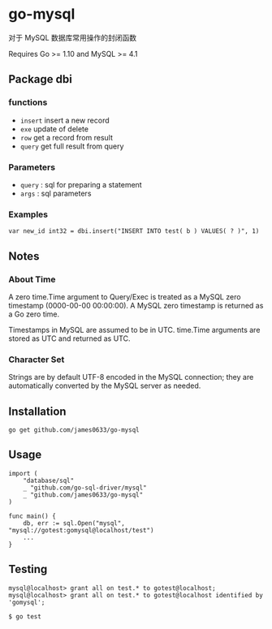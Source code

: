 # go-mysql

对于 MySQL 数据库常用操作的封闭函数

Requires Go >= 1.10 and MySQL >= 4.1

## Package dbi

### functions

* `insert` insert a new record
* `exe` update of delete
* `row` get a record from result
* `query` get full result from query


### Parameters

* `query` : sql for preparing a statement 
* `args` : sql parameters

### Examples

    var new_id int32 = dbi.insert("INSERT INTO test( b ) VALUES( ? )", 1)


## Notes

### About Time

A zero time.Time argument to Query/Exec is treated as a MySQL zero
timestamp (0000-00-00 00:00:00). A MySQL zero timestamp is returned as
a Go zero time.

Timestamps in MySQL are assumed to be in UTC. time.Time arguments are
stored as UTC and returned as UTC.

### Character Set

Strings are by default UTF-8 encoded in the MySQL connection; they are
automatically converted by the MySQL server as needed.


## Installation

    go get github.com/james0633/go-mysql

## Usage

    import (
        "database/sql"
        _ "github.com/go-sql-driver/mysql"
        _ "github.com/james0633/go-mysql"
    )

    func main() {
        db, err := sql.Open("mysql", "mysql://gotest:gomysql@localhost/test")
        ...
    }

## Testing

    mysql@localhost> grant all on test.* to gotest@localhost;
    mysql@localhost> grant all on test.* to gotest@localhost identified by 'gomysql';

    $ go test
